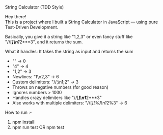 String Calculator (TDD Style)

Hey there!  
This is a project where I built a String Calculator in JavaScript — using pure Test-Driven Development.

Basically, you give it a string like "1,2,3" or even fancy stuff like "//[***]\n1***2***3", and it returns the sum.

 What it handles: It takes the string as input and returns the sum 

- "" → 0  
- "4" → 4  
- "1,2" → 3  
- Newlines: "1\n2,3" → 6  
- Custom delimiters: "//;\n1;2" → 3  
- Throws on negative numbers (for good reason)  
- Ignores numbers > 1000  
- Handles crazy delimiters like "//[***]\n1***2***3"  
- Also works with multiple delimiters: "//[*][%]\n1*2%3" → 6  

 How to run :-

1. npm install 
2. npm run test OR npm test
